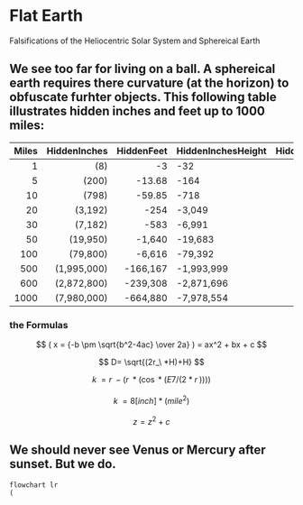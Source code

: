 #  Flat Earth

Falsifications of the Heliocentric Solar System and Sphereical Earth

## We see too far for living on a ball. A sphereical earth requires there curvature (at the horizon) to obfuscate furhter objects.  This following table illustrates hidden inches and feet up to 1000 miles:

  
Miles | HiddenInches | HiddenFeet | HiddenInchesHeight | HiddenFeetHeight | HiddenMileHeight
---:|---:|---:|---|---:|---:
1 | (8) | -3 | -32 | (2.66) | (0.00)
5 | (200) | -13.68 | -164 | (13.68) | (0.00) 
10 | (798) | -59.85 | -718 | (59.85) | (0.01) 
20 | (3,192) | -254 | -3,049 | (254.11) | (0.05) 
30 | (7,182) | -583 | -6,991 | (582.59) | (0.11) 
50 | (19,950) | -1,640 | -19,683 | (1,640.22) | (0.31) 
100 | (79,800) | -6,616 | -79,392 | (6,616.00) | (1.25) 
500 | (1,995,000) | -166,167 | -1,993,999 | (166,166.55) | (31.47) 
600 | (2,872,800) | -239,308 | -2,871,696 | (239,308.02) | (45.32) 
1000 | (7,980,000) | -664,880 | -7,978,554 | (664,879.51) | (125.92)

### the Formulas
$$ ( x = {-b \pm \sqrt{b^2-4ac} \over 2a} ) =   ax^2 + bx + c $$
  
  $$ D= \sqrt{(2r_\ *H)+H} $$
  
  $$ k_\ =r_\ - ( r_\  * ( \cos * (  E7 /(2 * r_\ )) ) )  $$
  
  $$  k_\ =  {8 [inch] * (mile^2) } $$
  
  $$ z = z^2 + c $$
  
## We should never see Venus or Mercury after sunset. But we do.  

```mermaid
flowchart lr 
(

